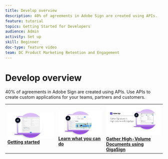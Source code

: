 ```yaml
---
title: Develop overview
description: 40% of agreements in Adobe Sign are created using APIs. 
feature: tutorial
topics: Getting Started for Developers
audience: Admin
activity: Set up
skill: Beginner
doc-type: feature video
team: DC Product Marketing Retention and Engagement
---
```


# Develop overview

40% of agreements in Adobe Sign are created using APIs. Use APIs to create custom applications for your teams, partners and customers.

<table>
<tr>
  <td>
    <a href="https://www.adobe.io/apis/documentcloud/sign.html">
      <img alt="Start" src="assets/Develop_Getting-Started.png" />
    </a>
    <div>
    <a href="https://www.adobe.io/apis/documentcloud/sign.html"><strong>Getting started</strong></a>
    <br>
  </td>
  <td>
    <a href="https://www.adobe.io/apis/documentcloud/sign/docs.html">
      <img alt="Learn" src="assets/Develop_Learn.png" />
    </a>
    <div>
    <a href="https://www.adobe.io/apis/documentcloud/sign/docs.html"><strong>Learn what you can do</strong></a>
    <br>
  <td>
    <a href="gigasign.md">
      <img alt="Gather High-Volume Documents using GigaSign" src="assets/gigasign.jpg" />
    </a>
    <div>
    <a href="gigasign.md"><strong>Gather High-Volume Documents using GigaSign</strong></a>
    <br>
  </td>
</tr>
</table>
